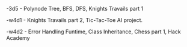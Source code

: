 -3d5 - Polynode Tree, BFS, DFS, Knights Travails part 1

-w4d1 - Knights Travails part 2, Tic-Tac-Toe AI project.

-w4d2 - Error Handling Funtime, Class Inheritance, Chess part 1, Hack Academy
